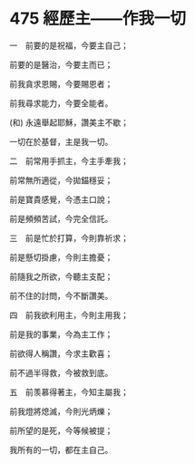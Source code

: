 # 475 經歷主——作我一切

一　前要的是祝福，今要主自己；

前要的是醫治，今要主而已；

前我貪求恩賜，今要賜恩者；

前我尋求能力，今要全能者。

(和) 永遠舉起耶穌，讚美主不歇；

一切在於基督，主是我一切。

二　前常用手抓主，今主手牽我；

前常無所適從，今拋錨穩妥；

前是寶貴感覺，今憑主口說；

前是頻頻苦試，今完全信託。

三　前是忙於打算，今則靠祈求；

前是懸切掛慮，今則主擔憂；

前隨我之所欲，今聽主支配；

前不住的討問，今不斷讚美。

四　前我欲利用主，今則主用我；

前是我的事業，今為主工作；

前欲得人稱讚，今求主歡喜；

前不過半得救，今被救到底。

五　前羡慕得著主，今知主屬我；

前我燈將熄滅，今則光炳爍；

前所望的是死，今等候被提；

我所有的一切，都在主自己。

